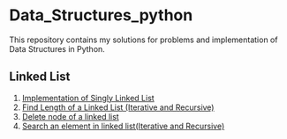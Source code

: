 # Data_Structures_python
This repository contains my solutions for problems and implementation of Data Structures in Python.
## Linked List
1. [Implementation of Singly Linked List](singly_ll.py)
2. [Find Length of a Linked List (Iterative and Recursive)](count.py)
3. [Delete node of a linked list](delete.py)
4. [Search an element in linked list(Iterative and Recursive)](search.py)
